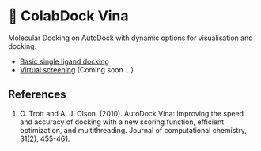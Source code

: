# **🍊 ColabDock Vina**
Molecular Docking on AutoDock with dynamic options for visualisation and docking.
+ [Basic single ligand docking](https://github.com/RyanZR/ColabDock-Vina/blob/main/ColabDock_Vina_(SD).ipynb)
+ [Virtual screening](https://github.com/RyanZR/ColabDock-Vina) (Coming soon ...)

## References
1. O. Trott and A. J. Olson. (2010). AutoDock Vina: improving the speed and accuracy of docking with a new scoring function, efficient optimization, and multithreading. Journal of computational chemistry, 31(2), 455-461.
